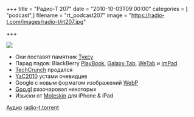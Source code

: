 +++
title = "Радио-Т 207"
date = "2010-10-03T09:00:00"
categories = [ "podcast",]
filename = "rt_podcast207"
image = "https://radio-t.com/images/radio-t/rt207.jpg"

+++

![](https://radio-t.com/images/radio-t/rt207.jpg)

- Они поставят памятник [Туксу](http://www.opennet.ru/opennews/art.shtml?num=28058)
- Парад пэдов: BlackBerry [PlayBook](http://habrahabr.ru/blogs/hardware/105061/), [Galaxy Tab](http://habrahabr.ru/company/samsung/blog/105148/), [WeTab](http://habrahabr.ru/blogs/gadgets/104958/) и [ImPad](http://habrahabr.ru/blogs/hardware/105112/)
- [TechCrunch](http://techcrunch.com/2010/09/28/tim-armstrong-we-got-techcrunch/) продался
- [YaC2010](http://clubs.ya.ru/company/replies.xml?item_no=29947&nocookiesupport=yes) устами очевидцев
- Google с новым форматом изображений [WebP](http://www.opennet.ru/opennews/art.shtml?num=28132)
- [Goo.gl](http://mashable.com/2010/09/30/goo-gl-url-shortener/) разочаровал некоторых
- Изыски от [Moleskin](http://www.crunchgear.com/2010/10/01/fancy-moleskin-iphone-ipad-cases-prompt-question-what-do-you-look-for-in-a-case/) для iPhone & iPad

[Аудио](https://archive.rucast.net/radio-t/media/rt_podcast207.mp3)
[radio-t.torrent](http://www.radio-t.com/torrents/rt_podcast207.mp3.torrent)
<audio src="https://archive.rucast.net/radio-t/media/rt_podcast207.mp3" preload="none"></audio>